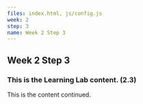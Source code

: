 ```yaml
---
files: index.html, js/config.js
week: 2
step: 3
name: Week 2 Step 3
---
```


## Week 2 Step 3

### This is the Learning Lab content. (2.3)

This is the content continued.
